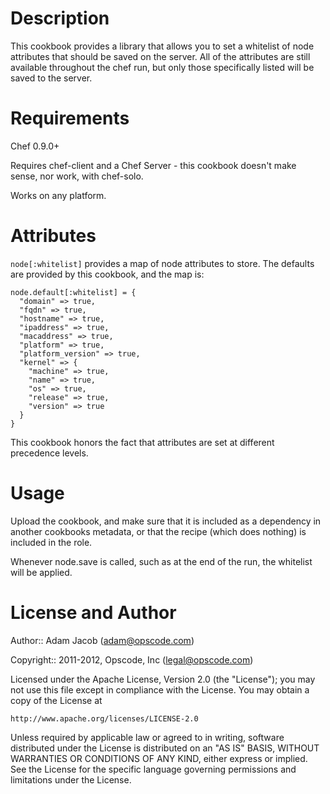 Description
===========

This cookbook provides a library that allows you to set a whitelist of
node attributes that should be saved on the server. All of the
attributes are still available throughout the chef run, but only those
specifically listed will be saved to the server.

Requirements
============

Chef 0.9.0+

Requires chef-client and a Chef Server - this cookbook doesn't make
sense, nor work, with chef-solo.

Works on any platform.

Attributes
==========

`node[:whitelist]` provides a map of node attributes to store. The
defaults are provided by this cookbook, and the map is:

    node.default[:whitelist] = {
      "domain" => true,
      "fqdn" => true,
      "hostname" => true,
      "ipaddress" => true,
      "macaddress" => true,
      "platform" => true,
      "platform_version" => true,
      "kernel" => {
        "machine" => true,
        "name" => true,
        "os" => true,
        "release" => true,
        "version" => true
      }
    }

This cookbook honors the fact that attributes are set at different
precedence levels.

Usage
=====

Upload the cookbook, and make sure that it is included as a dependency
in another cookbooks metadata, or that the recipe (which does nothing)
is included in the role.

Whenever node.save is called, such as at the end of the run, the
whitelist will be applied.

License and Author
==================

Author:: Adam Jacob (<adam@opscode.com>)

Copyright:: 2011-2012, Opscode, Inc (<legal@opscode.com>)

Licensed under the Apache License, Version 2.0 (the "License");
you may not use this file except in compliance with the License.
You may obtain a copy of the License at

    http://www.apache.org/licenses/LICENSE-2.0

Unless required by applicable law or agreed to in writing, software
distributed under the License is distributed on an "AS IS" BASIS,
WITHOUT WARRANTIES OR CONDITIONS OF ANY KIND, either express or implied.
See the License for the specific language governing permissions and
limitations under the License.
